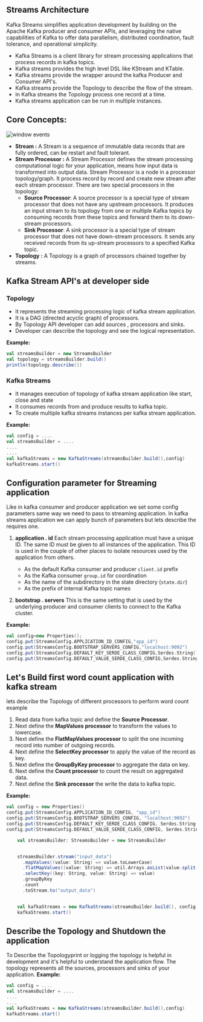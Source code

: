 ## Streams Architecture

Kafka Streams simplifies application development by building on the Apache Kafka producer and consumer APIs, and leveraging the native capabilities of Kafka to offer data parallelism, distributed coordination, fault tolerance, and operational simplicity.

 - Kafka Streams is a client library for stream processing applications that process records in kafka topics.
 - Kafka streams provides the high level DSL like KStream and KTable.
 - Kafka streams provide the wrapper around the kafka Producer and Consumer API's.
 - Kafka streams provide the Topology to describe the flow of the stream.
 - In Kafka streams the Topology process one record at a time.
 - Kafka streams application can be run in multiple instances. 

## Core Concepts:

 
![window events](https://github.com/gurditsingh/blog/blob/gh-pages/_screenshots/kafka-topology.png?raw=true) 
 - **Stream :** A Stream is a sequence of immutable data records that are fully ordered, can be restart and fault tolerant.
 - **Stream Processor :** A Stream Processor defines the stream processing computational logic for your application, means how input data is transformed into output data. Stream Processor is a node in a processor topology/graph. It process record by record and create new stream after each stream processor. There are two special processors in the topology:
	-   **Source Processor**: A source processor is a special type of  stream processor that does not have any upstream processors. It produces an input stream to its topology from one or multiple Kafka topics by consuming records from these topics and forward them to its down-stream processors.
	-   **Sink Processor**: A sink processor is a special type of stream processor that does not have down-stream processors. It sends any received records from its up-stream processors to a specified Kafka topic.
- **Topology :** A Topology is a graph of processors chained together by streams.


## Kafka Stream API's at developer side

### Topology

 - It represents the streaming processing logic of kafka stream application.
 - It is a DAG (directed acyclic graph) of processors.
 - By Topology API developer can add sources , processors and sinks.
 - Developer can describe the topology and see the logical representation.
 
 
 **Example:**
```scala
val streamsBuilder = new StreamsBuilder
val topology = streamsBuilder.build()
println(topology.describe())
``` 

### Kafka Streams

 - It manages execution of topology of kafka stream application like start, close and state
 - It consumes records from and produce results to kafka topic.
 - To create multiple kafka streams instances per kafka stream application.
 
 **Example:**
 ```scala
val config = ....
val streamsBuilder = ....
....
....
val kafkaStreams = new KafkaStreams(streamsBuilder.build(),config)
kafkaStreams.start()
```

## Configuration parameter for Streaming application
Like in kafka consumer and producer application we set some config parameters same way we need to pass to streaming application. In kafka streams application we can apply bunch of parameters but lets describe the requires one.

 1. **application . id**  Each stream processing application must have a unique ID. The same ID must be given to all instances of the application. This ID is used in the couple of other places to isolate resources used by the application from others.
	 -   As the default Kafka consumer and producer  `client.id`  prefix
	-   As the Kafka consumer  `group.id`  for coordination
	-   As the name of the subdirectory in the state directory (`state.dir`)
	-   As the prefix of internal Kafka topic names
	
2. **bootstrap . servers** This is the same setting that is used by the underlying producer and consumer clients to connect to the Kafka cluster.

**Example:**
```scala
val config=new Properties();
config.put(StreamsConfig.APPLICATION_ID_CONFIG,"app_id")
config.put(StreamsConfig.BOOTSTRAP_SERVERS_CONFIG,"localhost:9092")
config.put(StreamsConfig.DEFAULT_KEY_SERDE_CLASS_CONFIG,Serdes.String().getClass)
config.put(StreamsConfig.DEFAULT_VALUE_SERDE_CLASS_CONFIG,Serdes.String().getClass)
```

## Let's Build first word count application with kafka stream
lets describe the Topology of different processors to perform word count example

 1. Read data from kafka topic and define the **Source Processor**.
 2. Next define the **MapValues processor** to transform the values to lowercase.
 3. Next define the **FlatMapValues processor** to split the one incoming record into number of outgoing records.
 4. Next define the **SelectKey processor** to apply the value of the record as key.
 5. Next define the **GroupByKey processor** to aggregate the data on key.
 6. Next define the **Count processor** to count the result on aggregated data.
 7. Next define the **Sink processor** the write the data to kafka topic.

**Example:**
```scala
val config = new Properties()
config.put(StreamsConfig.APPLICATION_ID_CONFIG, "app_id")
config.put(StreamsConfig.BOOTSTRAP_SERVERS_CONFIG, "localhost:9092")
config.put(StreamsConfig.DEFAULT_KEY_SERDE_CLASS_CONFIG, Serdes.String().getClass)
config.put(StreamsConfig.DEFAULT_VALUE_SERDE_CLASS_CONFIG, Serdes.String().getClass)

    val streamsBuilder: StreamsBuilder = new StreamsBuilder


    streamsBuilder.stream("input_data")
      .mapValues((value: String) => value.toLowerCase)
      .flatMapValues((value: String) => util.Arrays.asList(value.split("|")))
      .selectKey((key: String, value: String) => value)
      .groupByKey
      .count
      .toStream.to("output_data")


    val kafkaStreams = new KafkaStreams(streamsBuilder.build(), config)
    kafkaStreams.start()
```

## Describe the Topology and Shutdown the application
To Describe the Topologyprint or logging the topology is helpful in development and it's helpful to understand the application flow. The topology represents all the sources,  processors and sinks of your application.
 **Example:**
 ```scala
val config = ....
val streamsBuilder = ....
....
....
val kafkaStreams = new KafkaStreams(streamsBuilder.build(),config)
kafkaStreams.start()

```





<!--stackedit_data:
eyJoaXN0b3J5IjpbLTIyODYyNzczMiwtMTE2MTc0MDU3NSwtMj
E0NjUxMDAwMywyMDgyNjAxNjE2LC0yMTEzNzI5OTMyLC05MzE2
MjE5NSw2Mzk1MzUwMDAsMTYzNjg4OTA1MiwtNjc2MjEzOTY2LC
0xMDg4MjE0NTU0LC0xMTEzNTYzODI2LC0xOTQ0Njc3NDQwLDE2
NzI4ODM3MzEsLTc0NTU4NDcxMywtNjQ3Mjk5Njc4LDQwODIwMz
Q4NiwtMTk0ODQ1Mzk2NSw2NjM1MzQ4NjgsMzYwNDgwNjgwLDEw
MTgxMDAyMTNdfQ==
-->